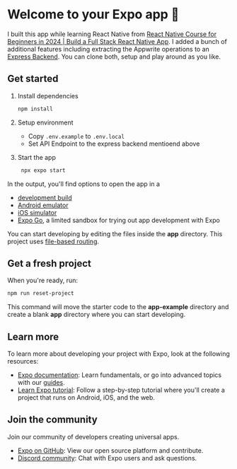 # Welcome to your Expo app 👋

I built this app while learning React Native from [React Native Course for Beginners in 2024 | Build a Full Stack React Native App](https://www.youtube.com/watch?v=ZBCUegTZF7M). I added a bunch of additional features including extracting the Appwrite operations to an [Express Backend](https://github.com/kulbirsaini/express-appwrite-backend). You can clone both, setup and play around as you like.

## Get started

1. Install dependencies

   ```bash
   npm install
   ```

2. Setup environment

   - Copy `.env.example` to `.env.local`
   - Set API Endpoint to the express backend mentioend above

3. Start the app

   ```bash
    npx expo start
   ```

In the output, you'll find options to open the app in a

- [development build](https://docs.expo.dev/develop/development-builds/introduction/)
- [Android emulator](https://docs.expo.dev/workflow/android-studio-emulator/)
- [iOS simulator](https://docs.expo.dev/workflow/ios-simulator/)
- [Expo Go](https://expo.dev/go), a limited sandbox for trying out app development with Expo

You can start developing by editing the files inside the **app** directory. This project uses [file-based routing](https://docs.expo.dev/router/introduction).

## Get a fresh project

When you're ready, run:

```bash
npm run reset-project
```

This command will move the starter code to the **app-example** directory and create a blank **app** directory where you can start developing.

## Learn more

To learn more about developing your project with Expo, look at the following resources:

- [Expo documentation](https://docs.expo.dev/): Learn fundamentals, or go into advanced topics with our [guides](https://docs.expo.dev/guides).
- [Learn Expo tutorial](https://docs.expo.dev/tutorial/introduction/): Follow a step-by-step tutorial where you'll create a project that runs on Android, iOS, and the web.

## Join the community

Join our community of developers creating universal apps.

- [Expo on GitHub](https://github.com/expo/expo): View our open source platform and contribute.
- [Discord community](https://chat.expo.dev): Chat with Expo users and ask questions.
